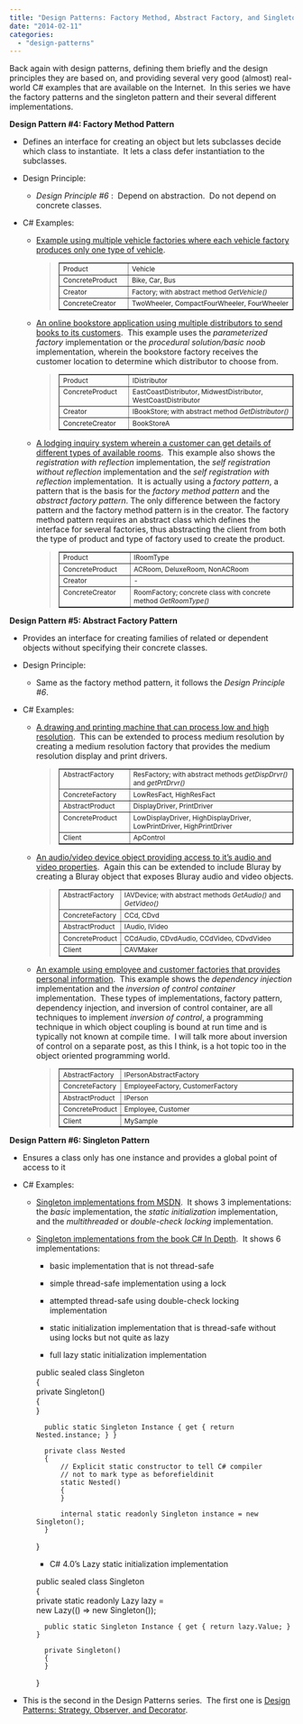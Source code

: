 ```yaml
---
title: "Design Patterns: Factory Method, Abstract Factory, and Singleton"
date: "2014-02-11"
categories: 
  - "design-patterns"
---
```


Back again with design patterns, defining them briefly and the design principles they are based on, and providing several very good (almost) real-world C# examples that are available on the Internet.  In this series we have the factory patterns and the singleton pattern and their several different implementations.

**Design Pattern #4: Factory Method Pattern**

- Defines an interface for creating an object but lets subclasses decide which class to instantiate.  It lets a class defer instantiation to the subclasses.

- Design Principle:
    - _Design Principle #6_ :  Depend on abstraction.  Do not depend on concrete classes.

- C# Examples:
    
    - [Example using multiple vehicle factories where each vehicle factory produces only one type of vehicle](http://www.intstrings.com/ramivemula/articles/c-design-patternfactory-method/).
        
        > <table style="font-size:.85em;" border="1" cellspacing="0" cellpadding="0" width="898"><tbody><tr><td valign="top" width="150">Product</td><td valign="top" width="746">Vehicle</td></tr><tr><td valign="top" width="150">ConcreteProduct</td><td valign="top" width="746">Bike, Car, Bus</td></tr><tr><td valign="top" width="150">Creator</td><td valign="top" width="746">Factory; with abstract method <em>GetVehicle()</em></td></tr><tr><td valign="top" width="150">ConcreteCreator</td><td valign="top" width="746">TwoWheeler, CompactFourWheeler, FourWheeler</td></tr></tbody></table>
        
    
    - [An online bookstore application using multiple distributors to send books to its customers](http://www.codeproject.com/Articles/184765/Factory-Method-Design-Pattern).  This example uses the _parameterized factory_ implementation or the _procedural solution/basic noob_ implementation, wherein the bookstore factory receives the customer location to determine which distributor to choose from.
        
        > <table style="font-size:.85em;" border="1" cellspacing="0" cellpadding="0" width="896"><tbody><tr><td valign="top" width="153">Product</td><td valign="top" width="741">IDistributor</td></tr><tr><td valign="top" width="153">ConcreteProduct</td><td valign="top" width="741">EastCoastDistributor, MidwestDistributor, WestCoastDistributor</td></tr><tr><td valign="top" width="153">Creator</td><td valign="top" width="741">IBookStore; with abstract method <em>GetDistributor()</em></td></tr><tr><td valign="top" width="153">ConcreteCreator</td><td valign="top" width="741">BookStoreA</td></tr></tbody></table>
        
    
    - [A lodging inquiry system wherein a customer can get details of different types of available rooms](http://www.codeproject.com/Articles/37547/Exploring-Factory-Pattern).  This example also shows the _registration with reflection_ implementation, the _self registration without reflection_ implementation and the _self registration with reflection_ implementation.  It is actually using a _factory pattern_, a pattern that is the basis for the _factory method pattern_ and the _abstract factory pattern_. The only difference between the factory pattern and the factory method pattern is in the creator. The factory method pattern requires an abstract class which defines the interface for several factories, thus abstracting the client from both the type of product and type of factory used to create the product.
        
        > <table style="font-size:.85em;" border="1" cellspacing="0" cellpadding="0" width="896"><tbody><tr><td valign="top" width="154">Product</td><td valign="top" width="740">IRoomType</td></tr><tr><td valign="top" width="154">ConcreteProduct</td><td valign="top" width="740">ACRoom, DeluxeRoom, NonACRoom</td></tr><tr><td valign="top" width="154">Creator</td><td valign="top" width="740">-</td></tr><tr><td valign="top" width="154">ConcreteCreator</td><td valign="top" width="740">RoomFactory; concrete class with concrete method <em>GetRoomType()</em></td></tr></tbody></table>
        

**Design Pattern #5: Abstract Factory Pattern**

- Provides an interface for creating families of related or dependent objects without specifying their concrete classes.

- Design Principle:
    - Same as the factory method pattern, it follows the _Design Principle #6_.

- C# Examples:
    - [A drawing and printing machine that can process low and high resolution](http://gugiaji.wordpress.com/2013/01/19/abstract-factory-pattern-example-with-c/).  This can be extended to process medium resolution by creating a medium resolution factory that provides the medium resolution display and print drivers.
        
        > <table style="font-size:.85em;" border="1" cellspacing="0" cellpadding="0" width="896"><tbody><tr><td valign="top" width="154">AbstractFactory</td><td valign="top" width="738">ResFactory; with abstract methods <em>getDispDrvr()</em> and <em>getPrtDrvr()</em></td></tr><tr><td valign="top" width="154">ConcreteFactory</td><td valign="top" width="738">LowResFact, HighResFact</td></tr><tr><td valign="top" width="154">AbstractProduct</td><td valign="top" width="738">DisplayDriver, PrintDriver</td></tr><tr><td valign="top" width="154">ConcreteProduct</td><td valign="top" width="738">LowDisplayDriver, HighDisplayDriver, LowPrintDriver, HighPrintDriver</td></tr><tr><td valign="top" width="154">Client</td><td valign="top" width="738">ApControl</td></tr></tbody></table>
        
    - [An audio/video device object providing access to it’s audio and video properties](http://www.codeguru.com/csharp/.net/net_general/patterns/article.php/c4673/Abstract-Factory-Design-Pattern-Sample-in-C-and-VB-NET.htm).  Again this can be extended to include Bluray by creating a Bluray object that exposes Bluray audio and video objects.
        
        > <table style="font-size:.85em;" border="1" cellspacing="0" cellpadding="0" width="896"><tbody><tr><td valign="top" width="32">AbstractFactory</td><td valign="top" width="555">IAVDevice; with abstract methods <em>GetAudio()</em> and <em>GetVideo()</em></td></tr><tr><td valign="top" width="32">ConcreteFactory</td><td valign="top" width="555">CCd, CDvd</td></tr><tr><td valign="top" width="32">AbstractProduct</td><td valign="top" width="555">IAudio, IVideo</td></tr><tr><td valign="top" width="32">ConcreteProduct</td><td valign="top" width="555">CCdAudio, CDvdAudio, CCdVideo, CDvdVideo</td></tr><tr><td valign="top" width="32">Client</td><td valign="top" width="555">CAVMaker</td></tr></tbody></table>
        
    - [An example using employee and customer factories that provides personal information](http://blog.bekijkhet.com/2012/05/c-abstract-factory-pattern-combined.html).  This example shows the _dependency injection_ implementation and the _inversion of control container_ implementation.  These types of implementations, factory pattern, dependency injection, and inversion of control container, are all techniques to implement _inversion of control_, a programming technique in which object coupling is bound at run time and is typically not known at compile time.  I will talk more about inversion of control on a separate post, as this I think, is a hot topic too in the object oriented programming world.
        
        > <table style="font-size:.85em;" border="1" cellspacing="0" cellpadding="0" width="896"><tbody><tr><td valign="top" width="28">AbstractFactory</td><td valign="top" width="550">IPersonAbstractFactory</td></tr><tr><td valign="top" width="28">ConcreteFactory</td><td valign="top" width="550">EmployeeFactory, CustomerFactory</td></tr><tr><td valign="top" width="28">AbstractProduct</td><td valign="top" width="550">IPerson</td></tr><tr><td valign="top" width="28">ConcreteProduct</td><td valign="top" width="550">Employee, Customer</td></tr><tr><td valign="top" width="28">Client</td><td valign="top" width="550">MySample</td></tr></tbody></table>
        

**Design Pattern #6: Singleton Pattern**

- Ensures a class only has one instance and provides a global point of access to it

- C# Examples:
    
    - [Singleton implementations from MSDN](http://msdn.microsoft.com/en-us/library/ff650316.aspx).  It shows 3 implementations: the _basic_ implementation, the _static initialization_ implementation, and the _multithreaded_ or _double-check locking_ implementation.
    
    - [Singleton implementations from the book C# In Depth](http://csharpindepth.com/articles/general/singleton.aspx).  It shows 6 implementations:
        
        - basic implementation that is not thread-safe
        - simple thread-safe implementation using a lock
        - attempted thread-safe using double-check locking implementation
        - static initialization implementation that is thread-safe without using locks but not quite as lazy
        
        - full lazy static initialization implementation
        
        public sealed class Singleton  
        {  
            private Singleton()  
            {  
            }  
              
            public static Singleton Instance { get { return Nested.instance; } }  
                  
            private class Nested  
            {  
                // Explicit static constructor to tell C# compiler  
                // not to mark type as beforefieldinit  
                static Nested()  
                {  
                }  
          
                internal static readonly Singleton instance = new Singleton();  
            }  
        }
        
          
        
        - C# 4.0’s Lazy<T> static initialization implementation
        
        public sealed class Singleton  
        {  
            private static readonly Lazy<Singleton> lazy =  
                new Lazy<Singleton>(() => new Singleton());  
              
            public static Singleton Instance { get { return lazy.Value; } }  
              
            private Singleton()  
            {  
            }  
        }
        
          
        

* This is the second in the Design Patterns series.  The first one is [Design Patterns: Strategy, Observer, and Decorator](http://rodansotto.wordpress.com/2013/11/05/design-patterns-strategy-observer-and-decorator/).
